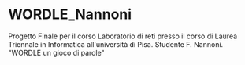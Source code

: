 # WORDLE_Nannoni
 Progetto Finale per il corso Laboratorio di reti presso il corso di Laurea Triennale in Informatica all'università di Pisa. Studente F. Nannoni. "WORDLE un gioco di parole"
